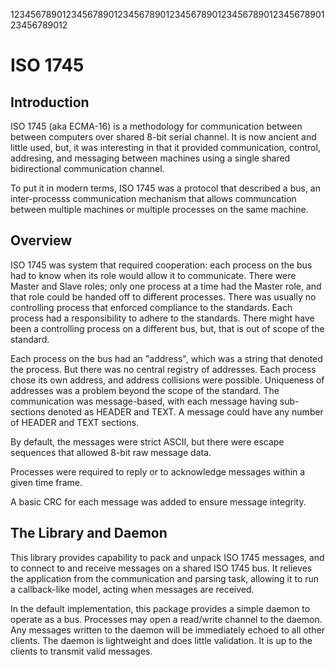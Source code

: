 123456789012345678901234567890123456789012345678901234567890123456789012

# ISO 1745

## Introduction

ISO 1745 (aka ECMA-16) is a methodology for communication between
between computers over shared 8-bit serial channel. It is now ancient
and little
used, but, it was interesting in that it provided communication,
control, addresing, and messaging between machines using a single
shared bidirectional communication channel.

To put it in modern terms, ISO 1745 was a protocol that described
a bus, an inter-processs communication mechanism that allows
communcation between multiple machines or multiple processes on
the same machine.

## Overview

ISO 1745 was system that required cooperation: each process on the bus
had to know when its role would allow it to communicate.  There were
Master and Slave roles; only one process at a time had the Master role, and
that role could be handed off to
different processes.  There was usually no controlling process that enforced 
compliance to the standards.  Each process had a responsibility to
adhere to the standards.  There might have been a controlling process on
a different bus, but, that is out of scope of the standard.

Each process on the bus had an "address", which was a string that
denoted the process.  But there was no central registry of
addresses.  Each process chose its own address, and address collisions
were possible.  Uniqueness of addresses was a problem beyond the scope
of the standard.  The communication was message-based, with 
each message having sub-sections denoted as HEADER and TEXT.
A message could have any number of HEADER and TEXT sections.

By default, the messages were strict ASCII, but there were escape
sequences that allowed 8-bit raw message data.

Processes were required to reply or to acknowledge messages within
a given time frame.

A basic CRC for each message was added to ensure message integrity.

## The Library and Daemon

This library provides capability to pack and unpack ISO 1745 messages,
and to connect to and receive messages on a shared ISO 1745 bus.
It relieves the application from the communication and parsing task,
allowing it to run a callback-like model, acting when messages are
received.

In the default implementation, this package provides a simple
daemon to operate as a bus.
Processes may open a read/write channel to the daemon.  Any
messages written to the daemon will be immediately echoed to
all other clients. The daemon is lightweight and does little
validation. It is up to the clients to transmit valid messages.


